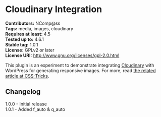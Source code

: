 # Cloudinary Integration #
**Contributors:** NComp@ss  
**Tags:** media, images, cloudinary   
**Requires at least:** 4.5  
**Tested up to:** 4.6.1  
**Stable tag:** 1.0.1  
**License:** GPLv2 or later  
**License URI:** http://www.gnu.org/licenses/gpl-2.0.html  

This plugin is an experiment to demonstrate integrating <a href="http://cloudinary.com/">Cloudinary</a> with WordPress for generating responsive images. For more, read <a href="https://css-tricks.com/responsive-images-wordpress-cloudinary-part-1/">the related article at CSS-Tricks</a>.

## Changelog ##

 1.0.0 - Initial release  
 1.0.1 - Added f_auto & q_auto
